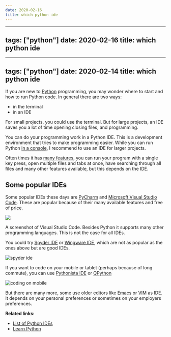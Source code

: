 ```yaml
---
date: 2020-02-16
title: which python ide
---
```

---
tags: ["python"]
date: 2020-02-16
title: which python ide
---
---
tags: ["python"]
date: 2020-02-14
title: which python ide
---
If you are new to <a href="https://python.org">Python</a> programming, you may wonder where to start and how to run Python code. In general there are two ways: 

* in the terminal
* in an IDE

For small projects, you could use the terminal. But for large projects, an IDE saves you a lot of time opening closing files, and programming.
 
You can do your programming work in a Python IDE. This is a development environment that tries to make programming easier. While you can run Python <a href="https://pythonbasics.org/execute-python-scripts/">in a console</a>, I recommend to use an IDE for larger projects.

Often times it has <a href="https://pythonbasics.org/getting-started/#PythonIDE">many features</a>, you can run your program with a single key press, open multiple files and tabs at once, have searching through all files and many other features available, but this depends on the IDE.

## Some popular IDEs

Some popular IDEs these days are <a href="https://www.jetbrains.com/pycharm/">PyCharm</a> and <a href="https://code.visualstudio.com/">Microsoft Visual Studio Code</a>. These are popular because of their many available features and free of price.

<img src="https://external-content.duckduckgo.com/iu/?u=https%3A%2F%2Fwww.fossmint.com%2Fwp-content%2Fuploads%2F2017%2F02%2Fvisual-studio-code.png&f=1&nofb=1">

A screenshot of Visual Studio Code. Besides Python it supports many other programming languages. This is not the case for all IDEs.

You could try <a href="https://www.spyder-ide.org/">Spyder IDE</a> or <a href="https://www.wingware.com/">Wingware IDE</a>, which are not as popular as the ones above but are good IDEs.

<img src="https://external-content.duckduckgo.com/iu/?u=https%3A%2F%2Fok97465.github.io%2Fassets%2Fimages%2Fspyder-ide%2FDark_theme.png&f=1&nofb=1" alt="spyder ide">

If you want to code on your mobile or tablet (perhaps because of long commute), you can use <a href="https://apps.apple.com/us/app/pythonista-3/id1085978097">Pythonista IDE</a> or <a href="https://play.google.com/store/apps/details?id=org.qpython.qpy">QPython</a>

![coding on mobile](https://dev-to-uploads.s3.amazonaws.com/i/nps1pl1vr8o420nmbr2w.png)

But there are many more, some use older editors like <a href="https://www.gnu.org/software/emacs/">Emacs</a> or <a href="https://www.vim.org/">VIM</a> as IDE. It depends on your personal preferences or sometimes on your employers preferences.

**Related links:**
* <a href="https://pythonprogramminglanguage.com/python-ide/">List of Python IDEs</a>
* <a href="https://pythonbasics.org/">Learn Python</a>

